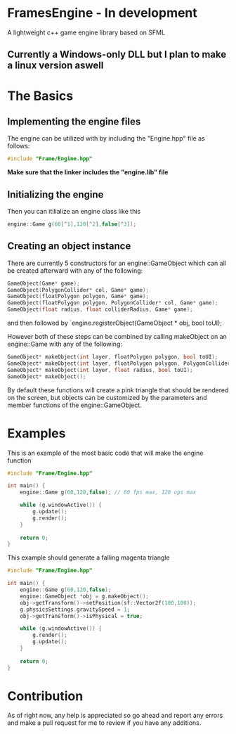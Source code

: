 # FramesEngine - In development
A lightweight c++ game engine library based on SFML

## Currently a Windows-only DLL but I plan to make a linux version aswell

# The Basics

## Implementing the engine files
The engine can be utilized with by including the "Engine.hpp" file as follows:
```c++
#include "Frame/Engine.hpp"
```

**Make sure that the linker includes the "engine.lib" file** 

## Initializing the engine
Then you can itilialize an engine class like this
```c++
engine::Game g(60[^1],120[^2],false[^3]);
```
[^1]: The fps cap of the engine
[^2]: The maximum updates per second that the engine will allow. The standard is fps * 2
[^3]: true/false - allow warnings. Allowing warnings may cause some bugs.

## Creating an object instance

There are currently 5 constructors for an engine::GameObject which can all be created afterward with any of the following:
```c++
GameObject(Game* game);
GameObject(PolygonCollider* col, Game* game);
GameObject(floatPolygon polygon, Game* game);
GameObject(floatPolygon polygon, PolygonCollider* col, Game* game);
GameObject(float radius, float colliderRadius, Game* game);
```
and then followed by `engine.registerObject(GameObject * obj, bool toUI);

However both of these steps can be combined by calling makeObject on an engine::Game with any of the following:
```c++
GameObject* makeObject(int layer, floatPolygon polygon, bool toUI);
GameObject* makeObject(int layer, floatPolygon polygon, PolygonCollider* col, bool toUI);
GameObject* makeObject(int layer, float radius, bool toUI);
GameObject* makeObject();
```

By default these functions will create a pink triangle that should be rendered on the screen, but objects can be customized by the parameters and member functions of the engine::GameObject.

# Examples
This is an example of the most basic code that will make the engine function
```c++
#include "Frame/Engine.hpp"

int main() {
	engine::Game g(60,120,false); // 60 fps max, 120 ups max

	while (g.windowActive()) {
		g.update();
		g.render();
	}
 
	return 0;
}
```

This example should generate a falling magenta triangle
```c++
#include "Frame/Engine.hpp"

int main() {
	engine::Game g(60,120,false);
	engine::GameObject *obj = g.makeObject();
	obj->getTransform()->setPosition(sf::Vector2f(100,100));
	g.physicsSettings.gravitySpeed = 1;
	obj->getTransform()->isPhysical = true;

	while (g.windowActive()) {
		g.render();
		g.update();
	}
 
	return 0;
}
```

# Contribution
As of right now, any help is appreciated so go ahead and report any errors and make a pull request for me to review if you have any additions.
